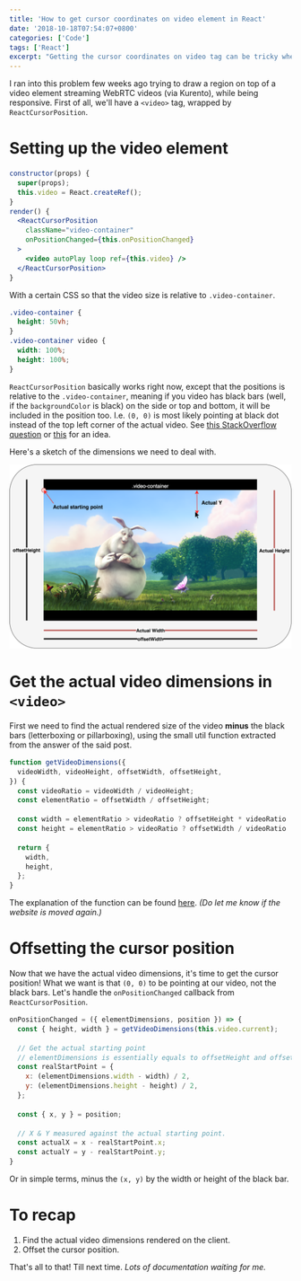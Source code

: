 ```yaml
---
title: 'How to get cursor coordinates on video element in React'
date: '2018-10-18T07:54:07+0800'
categories: ['Code']
tags: ['React']
excerpt: "Getting the cursor coordinates on video tag can be tricky when you need to videos come in landscape and portrait modes. Using react-cursor-position and a little util function can solve this easily."
---
```


I ran into this problem few weeks ago trying to draw a region on top of a video element streaming WebRTC videos (via Kurento), while being responsive. First of all, we'll have a `<video>` tag, wrapped by `ReactCursorPosition`.

# Setting up the video element
```jsx
constructor(props) {
  super(props);
  this.video = React.createRef();
}
render() {
  <ReactCursorPosition
    className="video-container"
    onPositionChanged={this.onPositionChanged}
  >
    <video autoPlay loop ref={this.video} />
  </ReactCursorPosition>
}
```

With a certain CSS so that the video size is relative to `.video-container`.

```css
.video-container {
  height: 50vh;
}
.video-container video {
  width: 100%;
  height: 100%;
}
```

`ReactCursorPosition` basically works right now, except that the positions is relative to the `.video-container`, meaning if you video has black bars (well, if the `backgroundColor` is black) on the side or top and bottom, it will be included in the position too. I.e. `(0, 0)` is most likely pointing at black dot instead of the top left corner of the actual video. See [this StackOverflow question](https://stackoverflow.com/questions/17056654/getting-the-real-html5-video-width-and-height) or [this](https://stackoverflow.com/questions/40883746/html-video-remove-black-bars) for an idea.

Here's a sketch of the dimensions we need to deal with.

![Sketch](./sketch.png "Sketch of the dimensions we need to deal with.")

# Get the actual video dimensions in `<video>`
First we need to find the actual rendered size of the video **minus** the black bars (letterboxing or pillarboxing), using the small util function extracted from the answer of the said post.

```js
function getVideoDimensions({
  videoWidth, videoHeight, offsetWidth, offsetHeight,
}) {
  const videoRatio = videoWidth / videoHeight;
  const elementRatio = offsetWidth / offsetHeight;

  const width = elementRatio > videoRatio ? offsetHeight * videoRatio : offsetWidth;
  const height = elementRatio > videoRatio ? offsetWidth / videoRatio : offsetHeight;

  return {
    width,
    height,
  };
}
```

The explanation of the function can be found [here](https://nathanielpaulus.wordpress.com/2016/09/04/finding-the-true-dimensions-of-an-html5-videos-active-area/). *(Do let me know if the website is moved again.)*

# Offsetting the cursor position
Now that we have the actual video dimensions, it's time to get the cursor position! What we want is that `(0, 0)` to be pointing at our video, not the black bars. Let's handle the `onPositionChanged` callback from `ReactCursorPosition`.

```js
onPositionChanged = ({ elementDimensions, position }) => {
  const { height, width } = getVideoDimensions(this.video.current);

  // Get the actual starting point
  // elementDimensions is essentially equals to offsetHeight and offsetWidth
  const realStartPoint = {
    x: (elementDimensions.width - width) / 2,
    y: (elementDimensions.height - height) / 2,
  };

  const { x, y } = position;

  // X & Y measured against the actual starting point.
  const actualX = x - realStartPoint.x;
  const actualY = y - realStartPoint.y;
}
```

Or in simple terms, minus the `(x, y)` by the width or height of the black bar.

# To recap
1. Find the actual video dimensions rendered on the client.
1. Offset the cursor position.

That's all to that! Till next time. *Lots of documentation waiting for me.*
